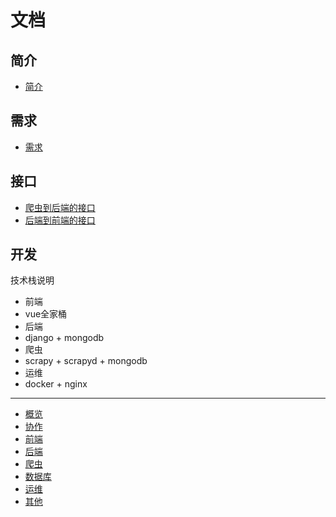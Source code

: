 # 文档

## 简介
* [简介](./简介.md)

## 需求
* [需求](./需求/需求.md)

## 接口
* [爬虫到后端的接口](./接口/爬虫到后端.md)
* [后端到前端的接口](./接口/后端到前端.md)


## 开发

技术栈说明

* 前端
 * vue全家桶
* 后端
 * django + mongodb
* 爬虫
 * scrapy + scrapyd + mongodb
* 运维
 * docker + nginx

---

* [概览](./开发/概览.md)
* [协作](./开发/协作.md)
* [前端](./开发/前端.md)
* [后端](./开发/后端.md)
* [爬虫](./开发/爬虫.md)
* [数据库](./开发/数据库.md)
* [运维](./开发/运维.md)
* [其他](./开发/其他.md)



